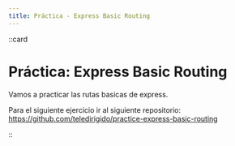 ```yaml
---
title: Práctica - Express Basic Routing
---
```


::card
# Práctica: Express Basic Routing
Vamos a practicar las rutas basicas de express. 

Para el siguiente ejercicio ir al siguiente repositorio:  
https://github.com/teledirigido/practice-express-basic-routing

::